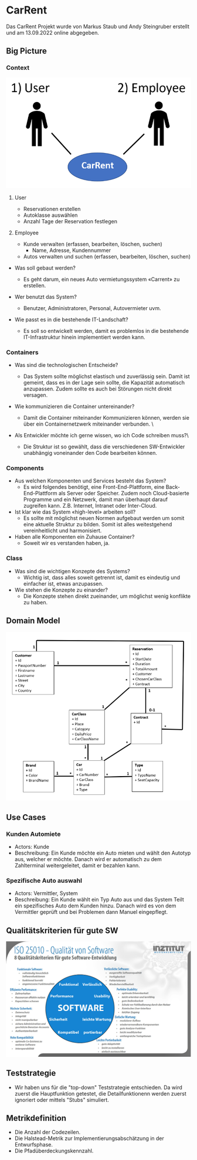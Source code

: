 # CarRent
Das CarRent Projekt wurde von Markus Staub und Andy Steingruber erstellt und am 13.09.2022 online abgegeben.

## Big Picture
### Context
![](2022-09-13-21-21-14.png)

1. User
    - Reservationen erstellen
    - Autoklasse auswählen
    - Anzahl Tage der Reservation festlegen

2. Employee
    - Kunde verwalten (erfassen, bearbeiten, löschen, suchen)
        - Name, Adresse, Kundennummer
    - Autos verwalten und suchen (erfassen, bearbeiten, löschen, suchen)

- Was soll gebaut werden?
    - Es geht darum, ein neues Auto vermietungssystem «Carrent» zu erstellen.

- Wer benutzt das System?
    - Benutzer, Administratoren, Personal, Autovermieter uvm.

- Wie passt es in die bestehende IT-Landschaft?
    - Es soll so entwickelt werden, damit es problemlos in die bestehende IT-Infrastruktur hinein implementiert werden kann.

### Containers
- Was sind die technologischen Entscheide?
    - Das System sollte möglichst elastisch und zuverlässig sein. Damit ist gemeint, dass es in der Lage sein sollte, die Kapazität automatisch anzupassen. Zudem sollte es auch bei Störungen nicht direkt versagen.

- Wie kommunizieren die Container untereinander?
    - Damit die Container miteinander Kommunizieren können, werden sie über ein Containernetzwerk miteinander verbunden. \

- Als Entwickler möchte ich gerne wissen, wo ich Code schreiben muss?\
    - Die Struktur ist so gewählt, dass die verschiedenen SW-Entwickler unabhängig voneinander den Code bearbeiten können.

### Components
- Aus welchen Komponenten und Services besteht das System?
    - Es wird folgendes benötigt, eine Front-End-Plattform, eine Back-End-Plattform als Server oder Speicher. Zudem noch Cloud-basierte Programme und ein Netzwerk, damit man überhaupt darauf zugreifen kann. Z.B. Internet, Intranet oder Inter-Cloud.
- Ist klar wie das System «high-level» arbeiten soll?
    - Es sollte mit möglichst neuen Normen aufgebaut werden um somit eine aktuelle Struktur zu bilden. Somit ist alles weitestgehend vereinheitlicht und harmonisiert.
- Haben alle Komponenten ein Zuhause Container?
    - Soweit wir es verstanden haben, ja.

### Class
- Was sind die wichtigen Konzepte des Systems?
    - Wichtig ist, dass alles soweit getrennt ist, damit es eindeutig und einfacher ist, etwas anzupassen.
- Wie stehen die Konzepte zu einander?
    - Die Konzepte stehen direkt zueinander, um möglichst wenig konflikte zu haben.

## Domain Model
![](2022-09-11-21-41-23.png)

## Use Cases
### Kunden Automiete
- Actors: Kunde
- Beschreibung: Ein Kunde möchte ein Auto mieten und wählt den Autotyp aus, welcher er möchte. Danach wird er automatisch zu dem Zahlterminal weitergeleitet, damit er bezahlen kann.

### Spezifische Auto auswahl
- Actors: Vermittler, System
- Beschreibung: Ein Kunde wählt ein Typ Auto aus und das System Teilt ein spezifisches Auto dem Kunden hinzu. Danach wird es von dem Vermittler geprüft und bei Problemen dann Manuel eingepflegt.

## Qualitätskriterien für gute SW
![](2022-09-11-22-33-43.png)

## Teststrategie
- Wir haben uns für die "top-down" Teststrategie entschieden. Da wird zuerst die Hauptfunktion getestet, die Detailfunktionenn werden zuerst ignoriert oder mittels "Stubs" simuliert.

## Metrikdefinition
- Die Anzahl der Codezeilen.
- Die Halstead-Metrik zur Implementierungsabschätzung in der Entwurfsphase.
- Die Pfadüberdeckungskennzahl.